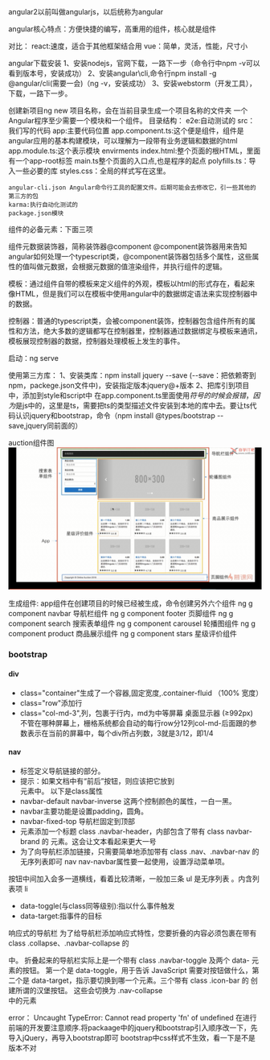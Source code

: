 angular2以前叫做angularjs，以后统称为angular

angular核心特点：方便快捷的编写，高重用的组件，核心就是组件

对比：
	react:速度，适合于其他框架结合用
	vue：简单，灵活，性能，尺寸小

angular下载安装
1、安装nodejs，官网下载，一路下一步（命令行中npm -v可以看到版本号，安装成功）
2、安装angular\cli,命令行npm install -g @angular/cli(需要一会)（ng -v，安装成功）
3、安装webstorm（开发工具），下载，一路下一步。

创建新项目ng new 项目名称，会在当前目录生成一个项目名称的文件夹
一个Angular程序至少需要一个模块和一个组件。
目录结构：
	e2e:自动测试的
	src：我们写的代码
		app:主要代码位置
			app.component.ts:这个便是组件，组件是angular应用的基本构建模块，可以理解为一段带有业务逻辑和数据的html
			app.module.ts:这个表示模块
		envirments
		index.html:整个页面的根HTML，里面有一个app-root标签
		main.ts整个页面的入口点,也是程序的起点
		polyfills.ts：导入一些必要的库
		styles.css：全局的样式写在这里。

	angular-cli.json Angular命令行工具的配置文件。后期可能会去修改它，引一些其他的第三方的包
	karma:执行自动化测试的
	package.json模块
组件的必备元素：下面三项

组件元数据装饰器，简称装饰器@component
@component装饰器用来告知angular如何处理一个typescript类，@component装饰器包括多个属性，这些属性的值叫做元数据，会根据元数据的值渲染组件，并执行组件的逻辑。

模板：通过组件自带的模板来定义组件的外观，模板以html的形式存在，看起来像HTML，但是我们可以在模板中使用angular中的数据绑定语法来实现控制器中的数据。

控制器：普通的typescript类，会被component装饰，控制器包含组件所有的属性和方法，绝大多数的逻辑都写在控制器里，控制器通过数据绑定与模板来通讯，模板展现控制器的数据，控制器处理模板上发生的事件。

启动：ng serve

使用第三方库：
1、安装类库：npm install jquery --save (--save：把依赖寄到npm，packege.json文件中)，安装指定版本jquery@+版本
2、把库引到项目中，添加到style和script中
   在app.component.ts里面使用$符号的时候会报错，因为$是js中的，这里是ts，需要把ts的类型描述文件安装到本地的库中去。要让ts代码认识jquery和bootstrap，命令（npm install @types/bootstrap --save,jquery同前面的）
   
auction组件图
![auction组件图](https://github.com/CoderMrD/Note/blob/master/auction%E7%BB%84%E4%BB%B6.png)

生成组件:
app组件在创建项目的时候已经被生成，命令创建另外六个组件
ng g component navbar 导航栏组件
ng g component footer 页脚组件
ng g component search 搜索表单组件
ng g component carousel 轮播图组件
ng g component product 商品展示组件
ng g component stars  星级评价组件


### bootstrap

#### div
- class="container"生成了一个容器,固定宽度,.container-fluid （100% 宽度）
- class="row"添加行
- class="col-md-3",列，包裹于行内，md为中等屏幕 桌面显示器 (≥992px)
不管在哪种屏幕上，栅格系统都会自动的每行row分12列col-md-后面跟的参数表示在当前的屏幕中，每个div所占列数，3就是3/12，即1/4

#### nav

- <nav> 标签定义导航链接的部分。
- 提示：如果文档中有“前后”按钮，则应该把它放到 <nav> 元素中。
以下是class属性
- navbar-default   navbar-inverse 这两个控制颜色的属性，一白一黑。 
- navbar主要功能是设置padding，圆角。
- navbar-fixed-top 导航栏固定到顶部
- <div> 元素添加一个标题 class .navbar-header，内部包含了带有 class navbar-brand 的 <a> 元素。这会让文本看起来更大一号
- 为了向导航栏添加链接，只需要简单地添加带有 class .nav、.navbar-nav 的无序列表即可
nav  nav-navbar属性要一起使用，设置浮动菜单项。

按钮中间加入<span class="icon-bar"></span>会多一道横线，看着比较清晰，一般加三条
ul 是无序列表 。内含列表项 li

- data-toggle(与class同等级别):指以什么事件触发
- data-target:指事件的目标

响应式的导航栏
为了给导航栏添加响应式特性，您要折叠的内容必须包裹在带有 class .collapse、.navbar-collapse 的 <div> 中。
折叠起来的导航栏实际上是一个带有 class .navbar-toggle 及两个 data- 元素的按钮。
第一个是 data-toggle，用于告诉 JavaScript 需要对按钮做什么，第二个是 data-target，指示要切换到哪一个元素。三个带有 class .icon-bar 的 <span> 创建所谓的汉堡按钮。
这些会切换为 .nav-collapse <div> 中的元素

error：
Uncaught TypeError: Cannot read property 'fn' of undefined
在进行前端的开发要注意顺序.将packaage中的jquery和bootstrap引入顺序改一下，先导入jQuery，再导入bootstrap即可
bootstrap中css样式不生效，看一下是不是版本不对


